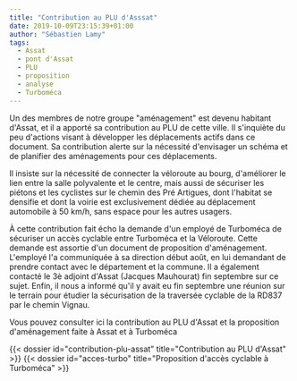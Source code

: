 ```yaml
---
title: "Contribution au PLU d'Asssat"
date: 2019-10-09T23:15:39+01:00
author: "Sébastien Lamy"
tags:
  - Assat
  - pont d'Assat
  - PLU
  - proposition
  - analyse
  - Turboméca
---
```


Un des membres de notre groupe "aménagement" est devenu habitant d'Assat, et 
il a apporté sa contribution au PLU de cette ville. Il s'inquiète du peu
d'actions visant à développer les déplacements actifs dans ce document. Sa contribution alerte
sur la nécessité d'envisager un schéma et de planifier  des aménagements pour ces
déplacements.

Il insiste sur la nécessité de connecter la véloroute au bourg, d'améliorer
le lien entre la salle polyvalente et le centre, mais aussi de sécuriser
les piétons et les cyclistes sur le chemin des Pré Artigues, dont l'habitat
se densifie et dont la voirie est exclusivement dédiée au déplacement
automobile à 50 km/h, sans espace pour les autres usagers.

À cette contribution fait écho la demande d'un employé de Turboméca de 
sécuriser un accès cyclable entre Turboméca et la Véloroute. Cette demande est
assortie d'un document de proposition d'aménagement. L'employé l'a communiquée à 
sa direction début août, en lui demandant de prendre contact avec le département et
la commune. Il a également contacté  le 3è adjoint d'Assat (Jacques Mauhourat) fin 
septembre sur ce sujet. Enfin, il nous a informé  qu'il y avait eu fin septembre une 
réunion sur le terrain pour étudier la sécurisation de la traversée cyclable de
la RD837 par le chemin Vignau. 

Vous pouvez consulter ici la contribution au PLU d'Assat et la proposition 
d'aménagement faite à Assat et à Turboméca


<div class="pure-g trombi">
{{< dossier id="contribution-plu-assat" title="Contribution au PLU d'Assat" >}}
{{< dossier id="acces-turbo" title="Proposition d'accès cyclable à Turboméca" >}}
</div>
